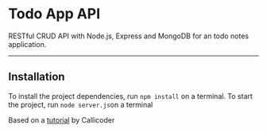 # Todo App API
RESTful CRUD API with Node.js, Express and MongoDB for an todo notes application.

---

## Installation

To install the project dependencies, run `npm install` on a terminal.
To start the project, run `node server.js`on a terminal

Based on a [tutorial](https://www.callicoder.com/node-js-express-mongodb-restful-crud-api-tutorial/) by Callicoder
